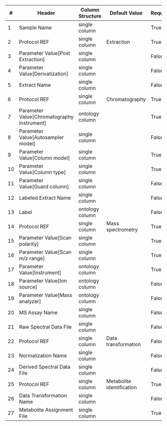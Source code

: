 | # |Header  | Column Structure  | Default Value  | Required | Min Length | Max Length |
|---|--------|-------------------|----------------|----------|------------|------------|
| 1 | Sample Name | single column |  | True | 1 | - |
| 2 | Protocol REF | single column | Extraction | True | - | - |
| 3 | Parameter Value[Post Extraction] | single column |  | False | - | - |
| 4 | Parameter Value[Derivatization] | single column |  | False | - | - |
| 5 | Extract Name | single column |  | False | - | - |
| 6 | Protocol REF | single column | Chromatography | True | - | - |
| 7 | Parameter Value[Chromatography Instrument] | ontology column |  | True | 5 | - |
| 8 | Parameter Value[Autosampler model] | single column |  | False | - | - |
| 9 | Parameter Value[Column model] | single column |  | True | 5 | - |
| 10 | Parameter Value[Column type] | single column |  | True | 5 | - |
| 11 | Parameter Value[Guard column] | single column |  | False | - | - |
| 12 | Labeled Extract Name | single column |  | False | - | - |
| 13 | Label | ontology column |  | False | - | - |
| 14 | Protocol REF | single column | Mass spectrometry | True | - | - |
| 15 | Parameter Value[Scan polarity] | single column |  | True | 1 | - |
| 16 | Parameter Value[Scan m/z range] | single column |  | True | 1 | - |
| 17 | Parameter Value[Instrument] | ontology column |  | True | 1 | - |
| 18 | Parameter Value[Ion source] | ontology column |  | False | 1 | - |
| 19 | Parameter Value[Mass analyzer] | ontology column |  | False | 1 | - |
| 20 | MS Assay Name | single column |  | False | - | - |
| 21 | Raw Spectral Data File | single column |  | False | - | - |
| 22 | Protocol REF | single column | Data transformation | False | - | - |
| 23 | Normalization Name | single column |  | False | - | - |
| 24 | Derived Spectral Data File | single column |  | False | - | - |
| 25 | Protocol REF | single column | Metabolite identification | True | - | - |
| 26 | Data Transformation Name | single column |  | False | - | - |
| 27 | Metabolite Assignment File | single column |  | True | 1 | - |
